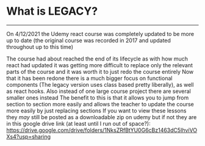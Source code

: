 # What is LEGACY?
___
On 4/12/2021 the Udemy react course was completely updated to be more up to date
(the original course was recorded in 2017 and updated throughout up to this time)

The course had about reached the end of its lifecycle as with how much react had updated it was getting more difficult to replace only the relevant parts of the course and it was worth it to just redo the course entirely
Now that it has been redone there is a much bigger focus on functional components (The legacy version uses class based pretty liberally), as well as react hooks.
Also instead of one large course project there are several smaller ones instead
The benefit to this is that it allows you to jump from section to section more easily and allows the teacher to update the course more easily by just replacing sections
If you want to view these lessons they *may* still be posted as a downloadable zip on udemy but if not they are in this google drive link (at least until I run out of space?): https://drive.google.com/drive/folders/1NksZRfBtYU0G6cBz1463dC5IhviVOXs4?usp=sharing
